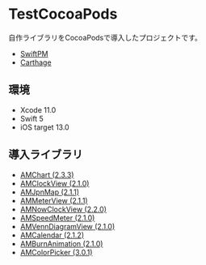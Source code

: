 # TestCocoaPods

自作ライブラリをCocoaPodsで導入したプロジェクトです。

* [SwiftPM](https://github.com/adventam10/TestSwiftPM)
* [Carthage](https://github.com/adventam10/TestCarthage)

## 環境
* Xcode 11.0
* Swift 5
* iOS target 13.0


## 導入ライブラリ
* [AMChart (2.3.3)](https://github.com/adventam10/AMChart)
* [AMClockView (2.1.0)](https://github.com/adventam10/AMClockView)
* [AMJpnMap (2.1.1)](https://github.com/adventam10/AMJpnMapView)
* [AMMeterView (2.1.1)](https://github.com/adventam10/AMMeterView)
* [AMNowClockView (2.2.0)](https://github.com/adventam10/AMNowClockView)
* [AMSpeedMeter (2.1.0)](https://github.com/adventam10/AMSpeedMeter)
* [AMVennDiagramView (2.1.0)](https://github.com/adventam10/AMVennDiagramView)
* [AMCalendar (2.1.2)](https://github.com/adventam10/AMCalendar)
* [AMBurnAnimation (2.1.0)](https://github.com/adventam10/AMBurnAnimation)
* [AMColorPicker (3.0.1)](https://github.com/adventam10/AMColorPicker)

